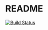 README
======

[![Build Status](https://travis-ci.org/ryanalbon/hm-lib-predicate.svg?branch=master)](https://travis-ci.org/ryanalbon/hm-lib-predicate)

